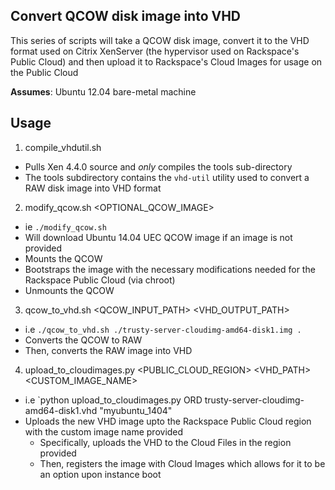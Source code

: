 ## Convert QCOW disk image into VHD

This series of scripts will take a QCOW disk image, convert it to the VHD format used on Citrix XenServer (the hypervisor used on Rackspace's Public Cloud) and then upload it to Rackspace's Cloud Images for usage on the Public Cloud
 
  __Assumes__: Ubuntu 12.04 bare-metal machine

## Usage
  
  1) compile_vhdutil.sh
   * Pulls Xen 4.4.0 source and *only* compiles the tools sub-directory
   * The tools subdirectory contains the `vhd-util` utility used to convert a RAW disk image into VHD format
  
  2) modify_qcow.sh <OPTIONAL_QCOW_IMAGE>
   * ie `./modify_qcow.sh`
   * Will download Ubuntu 14.04 UEC QCOW image if an image is not provided
   * Mounts the QCOW
   * Bootstraps the image with the necessary modifications needed for the Rackspace Public Cloud (via chroot)
   * Unmounts the QCOW
  
  3) qcow_to_vhd.sh <QCOW_INPUT_PATH> <VHD_OUTPUT_PATH>
   * i.e `./qcow_to_vhd.sh ./trusty-server-cloudimg-amd64-disk1.img .`
   * Converts the QCOW to RAW
   * Then, converts the RAW image into VHD
  
  4) upload_to_cloudimages.py <PUBLIC_CLOUD_REGION> <VHD_PATH> <CUSTOM_IMAGE_NAME>
   * i.e `python upload_to_cloudimages.py ORD trusty-server-cloudimg-amd64-disk1.vhd "myubuntu_1404"
   * Uploads the new VHD image upto the Rackspace Public Cloud region with the custom image name provided
     * Specifically, uploads the VHD to the Cloud Files in the region provided
     * Then, registers the image with Cloud Images which allows for it to be an option upon instance boot
